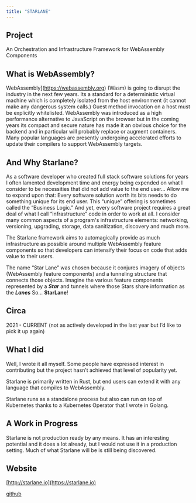 ```yaml
---
title: "STARLANE"
---
```


## Project 
An Orchestration and Infrastructure Framework for WebAssembly Components

## What is WebAssembly?

WebAssembly](https://webassembly.org) (Wasm) is going to disrupt the industry in the next few years. Its a standard for a deterministic virtual machine which is completely isolated from the host environment (it cannot make any dangerous system calls.) Guest method invocation on a host must be explicitly whitelisted. WebAssembly was introduced as a high performance alternative to JavaScript on the browser but in the coming years its compact and secure nature has made it an obvious choice for the backend and in particular will probably replace or augment containers. Many popular languages are presently undergoing accelerated efforts to update their compilers to support WebAssembly targets.

## And Why Starlane?

As a software developer who created full stack software solutions for years I often lamented development time and energy being expended on what I consider to be necessities that did not add value to the end user… Allow me to expand upon that: Every software solution worth its bits needs to do something unique for its end user. This “unique” offering is sometimes called the “Business Logic.” And yet, every software project requires a great deal of what I call “infrastructure” code in order to work at all. I consider many common aspects of a program's infrastructure elements: networking, versioning, upgrading, storage, data sanitization, discovery and much more.

The Starlane framework aims to automagically provide as much infrastructure as possible around multiple WebAssembly feature components so that developers can intensify their focus on code that adds value to their users.

The name “Star Lane” was chosen because it conjures imagery of objects (WebAssembly feature components) and a tunneling structure that connects those objects. Imagine the various feature components represented by a ***Star*** and tunnels where those Stars share information as the ***Lanes*** So… **StarLane**!


## Circa 
2021 - CURRENT (not as actively developed in the last year but I’d like to pick it up again)

## What I did
Well, I wrote it all myself. Some people have expressed interest in contributing but the project hasn’t achieved that level of popularity yet.

Starlane is primarily written in Rust, but end users can extend it with any language that compiles to WebAssembly.

Starlane runs as a standalone process but also can run on top of Kubernetes thanks to a Kubernetes Operator that I wrote in Golang.



## A Work in Progress

Starlane is not production ready by any means. It has an interesting potential and it does a lot already, but I would not use it in a production setting. Much of what Starlane will be is still being discovered.

## Website

[http://starlane.io](https://starlane.io)

[github](https://github.com/cosmic-initiative/cosmic-initiative)
